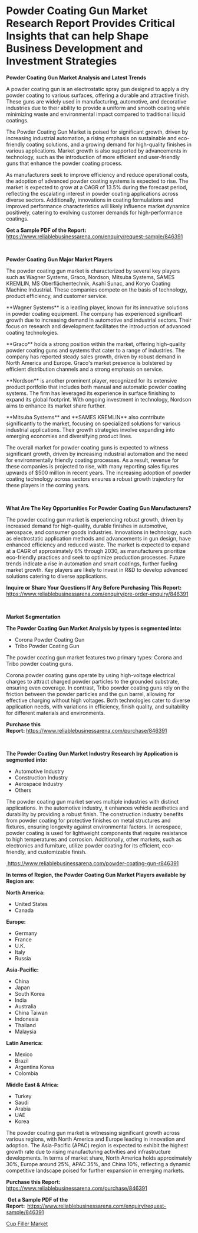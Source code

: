 <p><h1>Powder Coating Gun Market Research Report Provides Critical Insights that can help Shape Business Development and Investment Strategies</h1></p><p><strong>Powder Coating Gun Market Analysis and Latest Trends</strong></p>
<p><p>A powder coating gun is an electrostatic spray gun designed to apply a dry powder coating to various surfaces, offering a durable and attractive finish. These guns are widely used in manufacturing, automotive, and decorative industries due to their ability to provide a uniform and smooth coating while minimizing waste and environmental impact compared to traditional liquid coatings.</p><p>The Powder Coating Gun Market is poised for significant growth, driven by increasing industrial automation, a rising emphasis on sustainable and eco-friendly coating solutions, and a growing demand for high-quality finishes in various applications. Market growth is also supported by advancements in technology, such as the introduction of more efficient and user-friendly guns that enhance the powder coating process.</p><p>As manufacturers seek to improve efficiency and reduce operational costs, the adoption of advanced powder coating systems is expected to rise. The market is expected to grow at a CAGR of 13.5% during the forecast period, reflecting the escalating interest in powder coating applications across diverse sectors. Additionally, innovations in coating formulations and improved performance characteristics will likely influence market dynamics positively, catering to evolving customer demands for high-performance coatings.</p></p>
<p><strong>Get a Sample PDF of the Report:&nbsp;</strong> <a href="https://www.reliablebusinessarena.com/enquiry/request-sample/846391?utm_campaign=2322&utm_medium=2&utm_source=Github&utm_content=ia&utm_term=20022025&utm_id=powder-coating-gun">https://www.reliablebusinessarena.com/enquiry/request-sample/846391</a></p>
<p>&nbsp;</p>
<p><strong>Powder Coating Gun Major Market Players</strong></p>
<p><p>The powder coating gun market is characterized by several key players such as Wagner Systems, Graco, Nordson, Mitsuba Systems, SAMES KREMLIN, MS Oberflächentechnik, Asahi Sunac, and Koryo Coating Machine Industrial. These companies compete on the basis of technology, product efficiency, and customer service.</p><p>**Wagner Systems** is a leading player, known for its innovative solutions in powder coating equipment. The company has experienced significant growth due to increasing demand in automotive and industrial sectors. Their focus on research and development facilitates the introduction of advanced coating technologies.</p><p>**Graco** holds a strong position within the market, offering high-quality powder coating guns and systems that cater to a range of industries. The company has reported steady sales growth, driven by robust demand in North America and Europe. Graco's market presence is bolstered by efficient distribution channels and a strong emphasis on service.</p><p>**Nordson** is another prominent player, recognized for its extensive product portfolio that includes both manual and automatic powder coating systems. The firm has leveraged its experience in surface finishing to expand its global footprint. With ongoing investment in technology, Nordson aims to enhance its market share further.</p><p>**Mitsuba Systems** and **SAMES KREMLIN** also contribute significantly to the market, focusing on specialized solutions for various industrial applications. Their growth strategies involve expanding into emerging economies and diversifying product lines.</p><p>The overall market for powder coating guns is expected to witness significant growth, driven by increasing industrial automation and the need for environmentally friendly coating processes. As a result, revenue for these companies is projected to rise, with many reporting sales figures upwards of $500 million in recent years. The increasing adoption of powder coating technology across sectors ensures a robust growth trajectory for these players in the coming years.</p></p>
<p>&nbsp;</p>
<p><strong>What Are The Key Opportunities For Powder Coating Gun Manufacturers?</strong></p>
<p><p>The powder coating gun market is experiencing robust growth, driven by increased demand for high-quality, durable finishes in automotive, aerospace, and consumer goods industries. Innovations in technology, such as electrostatic application methods and advancements in gun design, have enhanced efficiency and reduced waste. The market is expected to expand at a CAGR of approximately 6% through 2030, as manufacturers prioritize eco-friendly practices and seek to optimize production processes. Future trends indicate a rise in automation and smart coatings, further fueling market growth. Key players are likely to invest in R&D to develop advanced solutions catering to diverse applications.</p></p>
<p><strong>Inquire or Share Your Questions If Any Before Purchasing This Report:</strong> <a href="https://www.reliablebusinessarena.com/enquiry/pre-order-enquiry/846391?utm_campaign=2322&utm_medium=2&utm_source=Github&utm_content=ia&utm_term=20022025&utm_id=powder-coating-gun">https://www.reliablebusinessarena.com/enquiry/pre-order-enquiry/846391</a></p>
<p>&nbsp;</p>
<p><strong>Market Segmentation</strong></p>
<p><strong>The Powder Coating Gun Market Analysis by types is segmented into:</strong></p>
<p><ul><li>Corona Powder Coating Gun</li><li>Tribo Powder Coating Gun</li></ul></p>
<p><p>The powder coating gun market features two primary types: Corona and Tribo powder coating guns. </p><p>Corona powder coating guns operate by using high-voltage electrical charges to attract charged powder particles to the grounded substrate, ensuring even coverage. In contrast, Tribo powder coating guns rely on the friction between the powder particles and the gun barrel, allowing for effective charging without high voltages. Both technologies cater to diverse application needs, with variations in efficiency, finish quality, and suitability for different materials and environments.</p></p>
<p><strong>Purchase this Report:&nbsp;</strong><a href="https://www.reliablebusinessarena.com/purchase/846391?utm_campaign=2322&utm_medium=2&utm_source=Github&utm_content=ia&utm_term=20022025&utm_id=powder-coating-gun">https://www.reliablebusinessarena.com/purchase/846391</a></p>
<p>&nbsp;</p>
<p><strong>The Powder Coating Gun Market Industry Research by Application is segmented into:</strong></p>
<p><ul><li>Automotive Industry</li><li>Construction Industry</li><li>Aerospace Industry</li><li>Others</li></ul></p>
<p><p>The powder coating gun market serves multiple industries with distinct applications. In the automotive industry, it enhances vehicle aesthetics and durability by providing a robust finish. The construction industry benefits from powder coating for protective finishes on metal structures and fixtures, ensuring longevity against environmental factors. In aerospace, powder coating is used for lightweight components that require resistance to high temperatures and corrosion. Additionally, other markets, such as electronics and furniture, utilize powder coating for its efficient, eco-friendly, and customizable finish.</p></p>
<p><a href="https://www.reliablebusinessarena.com/powder-coating-gun-r846391?utm_campaign=2322&utm_medium=2&utm_source=Github&utm_content=ia&utm_term=20022025&utm_id=powder-coating-gun">&nbsp;https://www.reliablebusinessarena.com/powder-coating-gun-r846391</a></p>
<p><strong>In terms of Region, the Powder Coating Gun Market Players available by Region are:</strong></p>
<p>
    <p> <strong> North America: </strong>
        <ul>
            <li>United States</li>
            <li>Canada</li>
        </ul>
        </p> 
    <p> <strong> Europe: </strong>
        <ul>
            <li>Germany</li>
            <li>France</li>
            <li>U.K.</li>
            <li>Italy</li>
            <li>Russia</li>
        </ul>
        </p> 
    <p> <strong> Asia-Pacific: </strong>
        <ul>
            <li>China</li>
            <li>Japan</li>
            <li>South Korea</li>
            <li>India</li>
            <li>Australia</li>
            <li>China Taiwan</li>
            <li>Indonesia</li>
            <li>Thailand</li>
            <li>Malaysia</li>
        </ul>
        </p> 
    <p> <strong> Latin America: </strong>
        <ul>
            <li>Mexico</li>
            <li>Brazil</li>
            <li>Argentina Korea</li>
            <li>Colombia</li>
        </ul>
        </p> 
    <p> <strong> Middle East & Africa: </strong>
        <ul>
            <li>Turkey</li>
            <li>Saudi</li>
            <li>Arabia</li>
            <li>UAE</li>
            <li>Korea</li>
        </ul>
    </p>
    </p>
<p><p>The powder coating gun market is witnessing significant growth across various regions, with North America and Europe leading in innovation and adoption. The Asia-Pacific (APAC) region is expected to exhibit the highest growth rate due to rising manufacturing activities and infrastructure developments. In terms of market share, North America holds approximately 30%, Europe around 25%, APAC 35%, and China 10%, reflecting a dynamic competitive landscape poised for further expansion in emerging markets.</p></p>
<p><strong>Purchase this Report: </strong><a href="https://www.reliablebusinessarena.com/purchase/846391?utm_campaign=2322&utm_medium=2&utm_source=Github&utm_content=ia&utm_term=20022025&utm_id=powder-coating-gun">https://www.reliablebusinessarena.com/purchase/846391</a></p>
<p>&nbsp;<strong>Get a Sample PDF of the Report:&nbsp;&nbsp;</strong><a href="https://www.reliablebusinessarena.com/enquiry/request-sample/846391?utm_campaign=2322&utm_medium=2&utm_source=Github&utm_content=ia&utm_term=20022025&utm_id=powder-coating-gun">https://www.reliablebusinessarena.com/enquiry/request-sample/846391</a></p>
<p><strong></strong></p>
<p><p><a href="https://github.com/birnbaumbulah0/Market-Research-Report-List-1/blob/main/cup-filler-market.md?utm_campaign=2322&utm_medium=2&utm_source=Github&utm_content=ia&utm_term=20022025&utm_id=powder-coating-gun">Cup Filler Market</a></p></p>